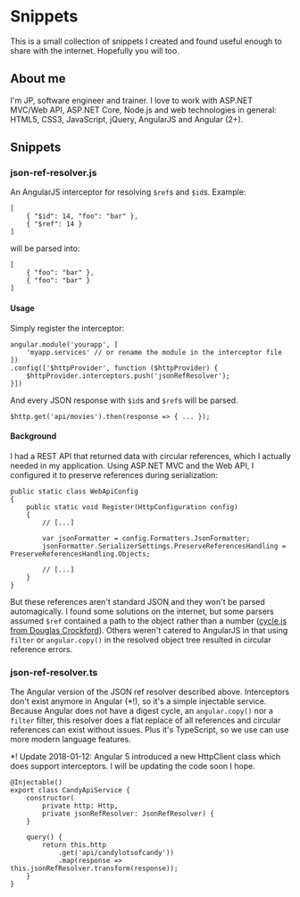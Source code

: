 # Snippets
This is a small collection of snippets I created and found useful enough to share with the internet. Hopefully you will too.

## About me
I'm JP, software engineer and trainer. I love to work with ASP.NET MVC/Web API, ASP.NET Core, Node.js and web technologies in general: HTML5, CSS3, JavaScript, jQuery, AngularJS and Angular (2+).


## Snippets

### json-ref-resolver.js

An AngularJS interceptor for resolving `$ref`s and `$id`s. Example:

```
[
	{ "$id": 14, "foo": "bar" },
	{ "$ref": 14 }
]
```
will be parsed into:
```
[
	{ "foo": "bar" },
	{ "foo": "bar" }
]
```

#### Usage
Simply register the interceptor:

```
angular.module('yourapp', [
	'myapp.services' // or rename the module in the interceptor file
])
.config(['$httpProvider', function ($httpProvider) {
	$httpProvider.interceptors.push('jsonRefResolver');
}])
```
And every JSON response with `$id`s and `$ref`s will be parsed.
```
$http.get('api/movies').then(response => { ... });
```

#### Background 
I had a REST API that returned data with circular references, which I actually needed in my application. Using ASP.NET MVC and the Web API, I configured it to preserve references during serialization:
```
public static class WebApiConfig
{
	public static void Register(HttpConfiguration config)
	{
		// [...]
		
		var jsonFormatter = config.Formatters.JsonFormatter;
		jsonFormatter.SerializerSettings.PreserveReferencesHandling = PreserveReferencesHandling.Objects;
		
		// [...]
	}
}
```
But these references aren't standard JSON and they won't be parsed automagically. I found some solutions on the internet, but some parsers assumed `$ref` contained a path to the object rather than a number ([cycle.js from Douglas Crockford](https://github.com/douglascrockford/JSON-js/blob/master/cycle.js)). Others weren't catered to AngularJS in that using `filter` or `angular.copy()` in the resolved object tree resulted in circular reference errors.

### json-ref-resolver.ts

The Angular version of the JSON ref resolver described above. Interceptors don't exist anymore in Angular (*!), so it's a simple injectable service. Because Angular does not have a digest cycle, an `angular.copy()` nor a `filter` filter, this resolver does a flat replace of all references and circular references can exist without issues. Plus it's TypeScript, so we use can use more modern language features.

*! Update 2018-01-12: Angular 5 introduced a new HttpClient class which does support interceptors. I will be updating the code soon I hope.

```
@Injectable()
export class CandyApiService {
	constructor(
		private http: Http,
		private jsonRefResolver: JsonRefResolver) {
	}

	query() {
		return this.http
			.get('api/candylotsofcandy'))
			.map(response => this.jsonRefResolver.transform(response));
	}
}
```
